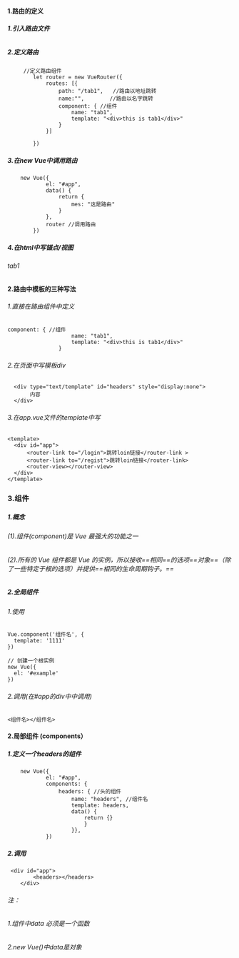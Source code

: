#### 1.路由的定义

##### 1.引入路由文件
###### <script src="js/vue.min.js"></script>
######     <script src="js/vue-router.js"></script>
##### 2.定义路由

```
     //定义路由组件
        let router = new VueRouter({
            routes: [{
                path: "/tab1",   //路由以地址跳转
                name:"",        //路由以名字跳转
                component: { //组件
                    name: "tab1",
                    template: "<div>this is tab1</div>"
                }
            }]

        })
```
##### 3.在new Vue中调用路由

```
    new Vue({
            el: "#app",
            data() {
                return {
                    mes: "这是路由"
                }
            },
            router //调用路由
        })
```
##### 4.在html中写锚点/视图
######  <router-link to="/tab1" />tab1
###### <router-view></router-view>

#### 2.路由中模板的三种写法
###### 1.直接在路由组件中定义

```
component: { //组件
                    name: "tab1",
                    template: "<div>this is tab1</div>"
                }
```
###### 2.在页面中写模板div

```
  <div type="text/template" id="headers" style="display:none">
       内容
  </div>
```
###### 3.在app.vue文件的template中写

```
<template>
  <div id="app">
      <router-link to="/login">跳转loin链接</router-link >
      <router-link to="/regist">跳转loin链接</router-link>
      <router-view></router-view>
  </div>
</template>
```
### 3.组件
##### 1.概念
###### (1).组件(component)是 Vue 最强大的功能之一
###### (2).所有的 Vue 组件都是 Vue 的实例，所以接收==相同==的选项==对象==（除了一些特定于根的选项）并提供==相同的生命周期钩子。==

##### 2.全局组件
###### 1.使用

```
Vue.component('组件名', {
  template: '1111'
})

// 创建一个根实例
new Vue({
  el: '#example'
})
```
###### 2.调用(在#app的div中中调用)

```
<组件名></组件名>
```
#### 2.局部组件   (components）
##### 1.定义一个headers的组件
```
    new Vue({
            el: "#app",
            components: {
                headers: { //头的组件
                    name: "headers", //组件名
                    template: headers,
                    data() {
                        return {}
                        }
                    }},
            })
```
##### 2.调用


```
 <div id="app">
        <headers></headers>
    </div>
```
###### 注：
###### 1.组件中data 必须是一个函数
###### 2.new Vue()中data是对象














